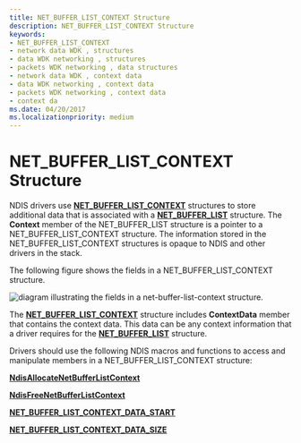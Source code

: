 ```yaml
---
title: NET_BUFFER_LIST_CONTEXT Structure
description: NET_BUFFER_LIST_CONTEXT Structure
keywords:
- NET_BUFFER_LIST_CONTEXT
- network data WDK , structures
- data WDK networking , structures
- packets WDK networking , data structures
- network data WDK , context data
- data WDK networking , context data
- packets WDK networking , context data
- context da
ms.date: 04/20/2017
ms.localizationpriority: medium
---
```


# NET\_BUFFER\_LIST\_CONTEXT Structure





NDIS drivers use [**NET\_BUFFER\_LIST\_CONTEXT**](/windows-hardware/drivers/ddi/nbl/ns-nbl-net_buffer_list_context) structures to store additional data that is associated with a [**NET\_BUFFER\_LIST**](/windows-hardware/drivers/ddi/nbl/ns-nbl-net_buffer_list) structure. The **Context** member of the NET\_BUFFER\_LIST structure is a pointer to a NET\_BUFFER\_LIST\_CONTEXT structure. The information stored in the NET\_BUFFER\_LIST\_CONTEXT structures is opaque to NDIS and other drivers in the stack.

The following figure shows the fields in a NET\_BUFFER\_LIST\_CONTEXT structure.

![diagram illustrating the fields in a net\-buffer\-list\-context structure.](images/netbufferlistcontext.png)

The [**NET\_BUFFER\_LIST\_CONTEXT**](/windows-hardware/drivers/ddi/nbl/ns-nbl-net_buffer_list_context) structure includes **ContextData** member that contains the context data. This data can be any context information that a driver requires for the [**NET\_BUFFER\_LIST**](/windows-hardware/drivers/ddi/nbl/ns-nbl-net_buffer_list) structure.

Drivers should use the following NDIS macros and functions to access and manipulate members in a NET\_BUFFER\_LIST\_CONTEXT structure:

[**NdisAllocateNetBufferListContext**](/windows-hardware/drivers/ddi/nblapi/nf-nblapi-ndisallocatenetbufferlistcontext)

[**NdisFreeNetBufferListContext**](/windows-hardware/drivers/ddi/nblapi/nf-nblapi-ndisfreenetbufferlistcontext)

[**NET\_BUFFER\_LIST\_CONTEXT\_DATA\_START**](/windows-hardware/drivers/ddi/ndis/nf-ndis-net_buffer_list_context_data_start)

[**NET\_BUFFER\_LIST\_CONTEXT\_DATA\_SIZE**](/windows-hardware/drivers/ddi/ndis/nf-ndis-net_buffer_list_context_data_size)

 

